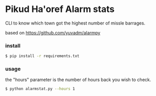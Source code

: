 # Pikud Ha'oref Alarm stats

CLI to know which town got the highest number of missle barrages.

based on https://github.com/yuvadm/alarmpy
### install

```bash
$ pip install -r requirements.txt
```

### usage
the "hours" parameter is the number of hours back you wish to check.
```bash
$ python alarmstat.py --hours 1
```